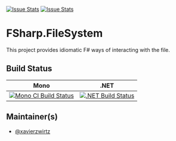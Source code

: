 [![Issue Stats](http://issuestats.com/github/xavierzwirtz/FSharp.FileSystem/badge/issue)](http://issuestats.com/github/xavierzwirtz/FSharp.FileSystem)
[![Issue Stats](http://issuestats.com/github/xavierzwirtz/FSharp.FileSystem/badge/pr)](http://issuestats.com/github/xavierzwirtz/FSharp.FileSystem)

# FSharp.FileSystem

This project provides idiomatic F# ways of interacting with the file.

 
## Build Status

Mono | .NET
---- | ----
[![Mono CI Build Status](https://img.shields.io/travis/xavierzwirtz/FSharp.FileSystem/master.svg)](https://travis-ci.org/xavierzwirtz/FSharp.FileSystem) | [![.NET Build Status](https://img.shields.io/appveyor/ci/fsgit/ProjectScaffold/master.svg)](https://ci.appveyor.com/project/fsgit/projectscaffold)

## Maintainer(s)

- [@xavierzwirtz](https://github.com/xavierzwirtz)